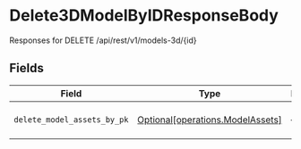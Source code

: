 # Delete3DModelByIDResponseBody

Responses for DELETE /api/rest/v1/models-3d/{id}


## Fields

| Field                                                                      | Type                                                                       | Required                                                                   | Description                                                                |
| -------------------------------------------------------------------------- | -------------------------------------------------------------------------- | -------------------------------------------------------------------------- | -------------------------------------------------------------------------- |
| `delete_model_assets_by_pk`                                                | [Optional[operations.ModelAssets]](../../models/operations/modelassets.md) | :heavy_minus_sign:                                                         | columns and relationships of "model_assets"                                |